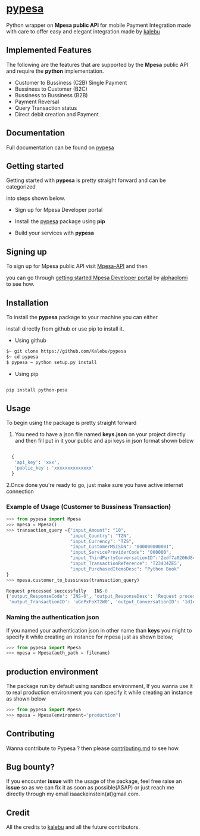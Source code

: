 # [pypesa](http://kalebu.github.io/pypesa)

Python wrapper on **Mpesa public API** for mobile Payment Integration made with care to offer easy and elegant integration made by [kalebu](https://github.com/kalebu)

## Implemented Features

The following are the features that are supported by the **Mpesa** public API and require the **python** implementation.

- Customer to Bussiness (C2B) Single Payment
- Bussiness to Customer (B2C)
- Bussiness to Bussiness (B2B)
- Payment Reversal
- Query Transaction status
- Direct debit creation and Payment

## Documentation

Full documentation can be found on [pypesa](http://kalebu.github.io/pypesa)

## Getting started

Getting started with **pypesa** is pretty straight forward and can be categorized

into steps shown below.

- Sign up for Mpesa Developer portal

- Install the [pypesa](http://kalebu.github.io/pypesa) package using **pip**

- Build your services with **pypesa**

## Signing up

To sign up for Mpesa public API visit [Mpesa-API](https://openapiportal.m-pesa.com/sign-up) and then

you can go through [getting started Mpesa Developer portal](https://dev.to/alphaolomi/getting-started-with-mpesa-developer-portal-46a4)
by [alphaolomi](https://github.com/alphaolomi) to see how.

## Installation

To install the **pypesa** package to your machine you can either

install directly from github or use pip to install it.

- Using github

```bash
$~ git clone https://github.com/Kalebu/pypesa
$~ cd pypesa
$ pypesa ~ python setup.py install 
```

- Using pip

```bash

pip install python-pesa

```

## Usage

To begin using the package is pretty straight forward

1. You need to have a json file named **keys.json** on your project directly
  and then fill put in it your public and api keys in json format shown below

  ```python

    {
     'api_key': 'xxx', 
     'public_key': 'xxxxxxxxxxxxxx' 
    }
  ```

2.Once done you're ready to go, just make sure you have active internet connection

### Example of Usage (Customer to Bussiness Transaction)

```python
>>> from pypesa import Mpesa
>>> mpesa = Mpesa()
>>> transaction_query ={"input_Amount": "10", 
                        "input_Country": "TZN", 
                        "input_Currency": "TZS", 
                        "input_CustomerMSISDN": "000000000001", 
                        "input_ServiceProviderCode": "000000", 
                        "input_ThirdPartyConversationID":'2edf7a0206d848f6b6fedea26accdc3a', 
                        "input_TransactionReference": 'T23434ZE5',
                        "input_PurchasedItemsDesc": "Python Book"
}
>>> mpesa.customer_to_bussiness(transaction_query)

Request processed successfully   INS-0
{'output_ResponseCode': 'INS-0', 'output_ResponseDesc': 'Request processed successfully',
 'output_TransactionID': 'uGnPxFoXT2W0', 'output_ConversationID': '1d1e38495dc946729a8cffb136ab8391', 'output_ThirdPartyConversationID': '2edf7a0206d848f6b6fedea26accdc3a'}

```

### Naming the authentication json

If you named your authentication json in other name than **keys** you might to
specify it while creating an instance for mpesa just as shown below;

```python
>>> from pypesa import Mpesa
>>> mpesa = Mpesa(auth_path = filename)
```

## production environment

The package run by default using sandbox environment, If you wanna use it to real production
environment you can specify it while creating an instance as shown below

```python
>>> from pypesa import Mpesa
>>> mpesa = Mpesa(environment="production")
```

## Contributing

Wanna contribute to Pypesa ? then please [contributing.md](https://github.com/Kalebu/pypesa/blob/main/Contributing.md) to see how.

## Bug bounty?

If you encounter **issue** with the usage of the package, feel free raise an **issue** so as we can fix it as soon as possible(ASAP) or just reach me directly through my email isaackeinstein(at)gmail.com.

## Credit

All the credits to [kalebu](https://github.com/Kalebu/) and all the future contributors.
